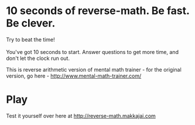 10 seconds of reverse-math. Be fast. Be clever.
===============================================

Try to beat the time! <br /><br />
You've got 10 seconds to start. Answer questions to get more time, and don't let the clock run out.

This is reverse arithmetic version of mental math trainer - for the original version, go here - http://www.mental-math-trainer.com/

# Play
Test it yourself over here at http://reverse-math.makkajai.com